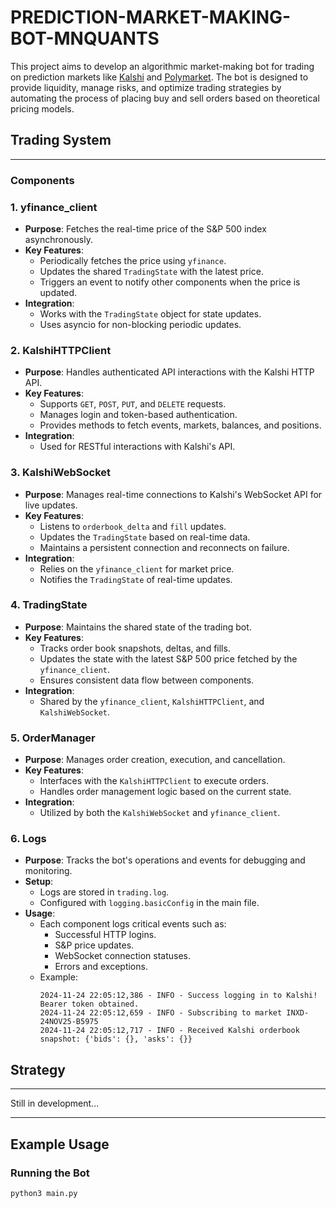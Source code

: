 # PREDICTION-MARKET-MAKING-BOT-MNQUANTS

This project aims to develop an algorithmic market-making bot for trading on prediction markets like [Kalshi](https://kalshi.com/api) and [Polymarket](https://polymarket.com/). The bot is designed to provide liquidity, manage risks, and optimize trading strategies by automating the process of placing buy and sell orders based on theoretical pricing models.


## Trading System
---
### Components

### 1. **yfinance_client**
- **Purpose**: Fetches the real-time price of the S&P 500 index asynchronously.
- **Key Features**:
  - Periodically fetches the price using `yfinance`.
  - Updates the shared `TradingState` with the latest price.
  - Triggers an event to notify other components when the price is updated.
- **Integration**:
  - Works with the `TradingState` object for state updates.
  - Uses asyncio for non-blocking periodic updates.

### 2. **KalshiHTTPClient**
- **Purpose**: Handles authenticated API interactions with the Kalshi HTTP API.
- **Key Features**:
  - Supports `GET`, `POST`, `PUT`, and `DELETE` requests.
  - Manages login and token-based authentication.
  - Provides methods to fetch events, markets, balances, and positions.
- **Integration**:
  - Used for RESTful interactions with Kalshi's API.

### 3. **KalshiWebSocket**
- **Purpose**: Manages real-time connections to Kalshi's WebSocket API for live updates.
- **Key Features**:
  - Listens to `orderbook_delta` and `fill` updates.
  - Updates the `TradingState` based on real-time data.
  - Maintains a persistent connection and reconnects on failure.
- **Integration**:
  - Relies on the `yfinance_client` for market price.
  - Notifies the `TradingState` of real-time updates.

### 4. **TradingState**
- **Purpose**: Maintains the shared state of the trading bot.
- **Key Features**:
  - Tracks order book snapshots, deltas, and fills.
  - Updates the state with the latest S&P 500 price fetched by the `yfinance_client`.
  - Ensures consistent data flow between components.
- **Integration**:
  - Shared by the `yfinance_client`, `KalshiHTTPClient`, and `KalshiWebSocket`.

### 5. **OrderManager**
- **Purpose**: Manages order creation, execution, and cancellation.
- **Key Features**:
  - Interfaces with the `KalshiHTTPClient` to execute orders.
  - Handles order management logic based on the current state.
- **Integration**:
  - Utilized by both the `KalshiWebSocket` and `yfinance_client`.

### 6. **Logs**
- **Purpose**: Tracks the bot's operations and events for debugging and monitoring.
- **Setup**:
  - Logs are stored in `trading.log`.
  - Configured with `logging.basicConfig` in the main file.
- **Usage**:
  - Each component logs critical events such as:
    - Successful HTTP logins.
    - S&P price updates.
    - WebSocket connection statuses.
    - Errors and exceptions.
  - Example:
    ```text
    2024-11-24 22:05:12,386 - INFO - Success logging in to Kalshi! Bearer token obtained.
    2024-11-24 22:05:12,659 - INFO - Subscribing to market INXD-24NOV25-B5975
    2024-11-24 22:05:12,717 - INFO - Received Kalshi orderbook snapshot: {'bids': {}, 'asks': {}}
    ```

## Strategy
---
Still in development...

---

## Example Usage

### Running the Bot
```bash
python3 main.py
